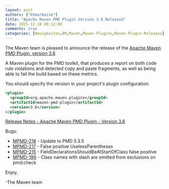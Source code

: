 ```yaml
---
layout: post
authors: ["khmarbaise"]
title: "Apache Maven PMD Plugin Version 3.6 Released"
date: 2015-12-18 09:12:00
comments: true
categories: [Neuigkeiten,BM,Maven,Maven-Plugins,Maven-Plugin-Releases]
---
```

The Maven team is pleased to announce the release of the 
[Apache Maven PMD Plugin, version 3.6](https://maven.apache.org/plugins/maven-pmd-plugin/)


A Maven plugin for the PMD toolkit, that produces a report on both code rule
violations and detected copy and paste fragments, as well as being able to fail
the build based on these metrics.


You should specify the version in your project's plugin configuration:

``` xml
<plugin>
  <groupId>org.apache.maven.plugins</groupId>
  <artifactId>maven-pmd-plugin</artifactId>
  <version>3.6</version>
</plugin>
```

<!-- more -->

[Release Notes - Apache Maven PMD Plugin - Version 3.6](https://issues.apache.org/jira/secure/ReleaseNote.jspa?projectId=12317621&version=12332973)

Bugs:

 * [MPMD-218](https://issues.apache.org/jira/browse/MPMD-218) - Update to PMD 5.3.5
 * [MPMD-217](https://issues.apache.org/jira/browse/MPMD-217) - False positive UselessParentheses
 * [MPMD-215](https://issues.apache.org/jira/browse/MPMD-215) - FieldDeclarationsShouldBeAtStartOfClass false positive
 * [MPMD-186](https://issues.apache.org/jira/browse/MPMD-186) - Class names with slash are omitted from exclusions on pmd:check

Enjoy,

-The Maven team
